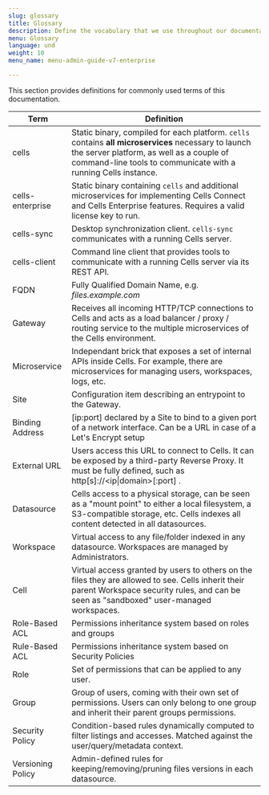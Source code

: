 ```yaml
---
slug: glossary
title: Glossary
description: Define the vocabulary that we use throughout our documentation, either specific to Pydio or general technical terms.
menu: Glossary
language: und
weight: 10
menu_name: menu-admin-guide-v7-enterprise

---
```

This section provides definitions for commonly used terms of this documentation.

| Term  | Definition                                                                                                                                                                                                         |
|---|--------------------------------------------------------------------------------------------------------------------------------------------------------------------------------------------------------------------|
|cells| Static binary, compiled for each platform. `cells` contains **all microservices** necessary to launch the server platform, as well as a couple of command-line tools to communicate with a running Cells instance. |
|cells-enterprise| Static binary containing `cells` and additional microservices for implementing Cells Connect and Cells Enterprise features. Requires a valid license key to run.                                                   |
|cells-sync| Desktop synchronization client. `cells-sync` communicates with a running Cells server.                                                                                                                             |
|cells-client| Command line client that provides tools to communicate with a running Cells server via its REST API.                                                                                                               |
|FQDN| Fully Qualified Domain Name, e.g. _files.example.com_                                                                                                                                                              |
|Gateway | Receives all incoming HTTP/TCP connections to Cells and acts as a load balancer / proxy / routing service to the multiple microservices of the Cells environment.                                                  |
|Microservice | Independant brick that exposes a set of internal APIs inside Cells. For example, there are microservices for managing users, workspaces, logs, etc.                                                                |
|Site | Configuration item describing an entrypoint to the Gateway.                                                                                                                                                        |
|Binding Address  | [ip:port] declared by a Site to bind to a given port of a network interface. Can be a URL in case of a Let's Encrypt setup                                                                                         |
|External URL | Users access this URL to connect to Cells. It can be exposed by a third-party Reverse Proxy. It must be fully defined, such as http[s]://&lt;ip&#124;domain&gt;[:port] .                                           |
|Datasource | Cells access to a physical storage, can be seen as a "mount point" to either a local filesystem, a S3-compatible storage, etc. Cells indexes all content detected in all datasources.                              |
|Workspace | Virtual access to any file/folder indexed in any datasource. Workspaces are managed by Administrators.                                                                                                             |
|Cell | Virtual access granted by users to others on the files they are allowed to see. Cells inherit their parent Workspace security rules, and can be seen as "sandboxed" user-managed workspaces.                       |
|Role-Based ACL | Permissions inheritance system based on roles and groups                                                                                                                                                           |
|Rule-Based ACL | Permissions inheritance system based on Security Policies                                                                                                                                                          |
|Role | Set of permissions that can be applied to any user.                                                                                                                                                                |
|Group | Group of users, coming with their own set of permissions. Users can only belong to one group and inherit their parent groups permissions.                                                                          |
|Security Policy | Condition-based rules dynamically computed to filter listings and accesses. Matched against the user/query/metadata context.                                                                                       |  
|Versioning Policy | Admin-defined rules for keeping/removing/pruning files versions in each datasource.                                                                                                                                |
